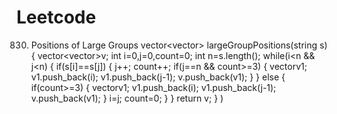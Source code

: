 # Leetcode

830. Positions of Large Groups
    vector<vector<int>> largeGroupPositions(string s) {
        vector<vector<int>>v;
        int i=0,j=0,count=0;
        int n=s.length();
        while(i<n && j<n)
        {
            if(s[i]==s[j])
            {
                j++;
                count++;
                if(j==n && count>=3)
                {
                    vector<int>v1;
                    v1.push_back(i);
                    v1.push_back(j-1);
                    v.push_back(v1);
                }
            }
            else
            {
                if(count>=3)
                {
                    vector<int>v1;
                    v1.push_back(i);
                    v1.push_back(j-1);
                    v.push_back(v1);
                }
                i=j;
                count=0;
            }
        }
        return v;
    }
	)
